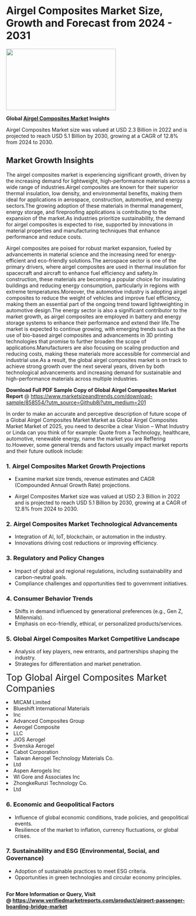 <H1>Airgel Composites Market Size, Growth and Forecast from 2024 - 2031</H1><img class="aligncenter size-medium wp-image-584254" src="https://thirdeyenews.in/wp-content/uploads/2024/09/Global-Market-Research-300x168.jpeg" alt="" width="300" height="168" /><p><strong>Global&nbsp;<a href="https://www.marketsizeandtrends.com/download-sample/858554/?utm_source=Github8j?utm_medium=201">Airgel Composites Market</a> Insights</strong></p><p>Airgel Composites Market size was valued at USD 2.3 Billion in 2022 and is projected to reach USD 5.1 Billion by 2030, growing at a CAGR of 12.8% from 2024 to 2030.</p><p><h2>Market Growth Insights</h2> <p>The airgel composites market is experiencing significant growth, driven by the increasing demand for lightweight, high-performance materials across a wide range of industries.Airgel composites are known for their superior thermal insulation, low density, and environmental benefits, making them ideal for applications in aerospace, construction, automotive, and energy sectors.The growing adoption of these materials in thermal management, energy storage, and fireproofing applications is contributing to the expansion of the market.As industries prioritize sustainability, the demand for airgel composites is expected to rise, supported by innovations in material properties and manufacturing techniques that enhance performance and reduce costs.</p> <p>Airgel composites are poised for robust market expansion, fueled by advancements in material science and the increasing need for energy-efficient and eco-friendly solutions.The aerospace sector is one of the primary drivers, where airgel composites are used in thermal insulation for spacecraft and aircraft to enhance fuel efficiency and safety.In construction, these materials are becoming a popular choice for insulating buildings and reducing energy consumption, particularly in regions with extreme temperatures.Moreover, the automotive industry is adopting airgel composites to reduce the weight of vehicles and improve fuel efficiency, making them an essential part of the ongoing trend toward lightweighting in automotive design.The energy sector is also a significant contributor to the market growth, as airgel composites are employed in battery and energy storage systems to enhance their performance and extend their life.The market is expected to continue growing, with emerging trends such as the use of bio-based airgel composites and advancements in 3D printing technologies that promise to further broaden the scope of applications.Manufacturers are also focusing on scaling production and reducing costs, making these materials more accessible for commercial and industrial use.As a result, the global airgel composites market is on track to achieve strong growth over the next several years, driven by both technological advancements and increasing demand for sustainable and high-performance materials across multiple industries.</p> <p><span class=""><strong>Download Full PDF Sample Copy of Global Airgel Composites Market Report</strong> @ <a href="https://www.marketsizeandtrends.com/download-sample/858554/?utm_source=Github8j?utm_medium=201" target="_blank">https://www.marketsizeandtrends.com/download-sample/858554/?utm_source=Github8j?utm_medium=201</a></span></p><p>In order to make an accurate and perceptive description of future scope of a Global&nbsp;Airgel Composites Market Market as Global&nbsp;Airgel Composites Market Market of 2025, you need to describe a clear Vision &ndash; What Industry or Linda can you think of for example: Quote from a Technology, healthcare, automotive, renewable energy, name the market you are Reffering to.However, some general trends and factors usually impact market reports and their future outlook include:</p><h3>1.&nbsp;<strong>Airgel Composites Market Growth Projections</strong></h3><ul><li>Examine market size trends, revenue estimates and CAGR (Compounded Annual Growth Rate) projections.</li><li><p>Airgel Composites Market size was valued at USD 2.3 Billion in 2022 and is projected to reach USD 5.1 Billion by 2030, growing at a CAGR of 12.8% from 2024 to 2030.</p></li></ul><h3>2.&nbsp;<strong>Airgel Composites Market Technological Advancements</strong></h3><ul><li>Integration of AI, IoT, blockchain, or automation in the industry.</li><li>Innovations driving cost reductions or improving efficiency.</li></ul><h3>3.&nbsp;<strong>Regulatory and Policy Changes</strong></h3><ul><li>Impact of global and regional regulations, including sustainability and carbon-neutral goals.</li><li>Compliance challenges and opportunities tied to government initiatives.</li></ul><h3>4.&nbsp;<strong>Consumer Behavior Trends</strong></h3><ul><li>Shifts in demand influenced by generational preferences (e.g., Gen Z, Millennials).</li><li>Emphasis on eco-friendly, ethical, or personalized products/services.</li></ul><h3>5.&nbsp;<strong>Global Airgel Composites Market Competitive Landscape</strong></h3><ul><li>Analysis of key players, new entrants, and partnerships shaping the industry.</li><li>Strategies for differentiation and market penetration.</li></ul><p data-pm-slice="1 1 []"><span style="color: inherit; font-family: inherit; font-size: 25px;">Top Global Airgel Composites Market Companies</span></p><div class="" data-test-id=""><p><li>MICAM Limited</li><li> Blueshift International Materials</li><li> Inc</li><li> Advanced Composites Group</li><li> Aerogel Composite</li><li> LLC</li><li> JIOS Aerogel</li><li> Svenska Aerogel</li><li> Cabot Corporation</li><li> Taiwan Aerogel Technology Materials Co.</li><li> Ltd</li><li> Aspen Aerogels Inc</li><li> Wl Gore and Associates Inc</li><li> ZhongkeRunzi Technology Co.</li><li> Ltd</li></p></div><h3>6.&nbsp;<strong>Economic and Geopolitical Factors</strong></h3><ul><li>Influence of global economic conditions, trade policies, and geopolitical events.</li><li>Resilience of the market to inflation, currency fluctuations, or global crises.</li></ul><h3>7.&nbsp;<strong>Sustainability and ESG (Environmental, Social, and Governance)</strong></h3><ul><li>Adoption of sustainable practices to meet ESG criteria.</li><li>Opportunities in green technologies and circular economy principles.</li></ul><h2><strong style="font-size: 14px;">For More Information or Query, Visit @&nbsp;</strong><a style="background-color: #ffffff; font-size: 14px;" href="https://www.marketsizeandtrends.com/report/airgel-composites-market/" target="_blank">https://www.verifiedmarketreports.com/product/airport-passenger-boarding-bridge-market</a></h2>